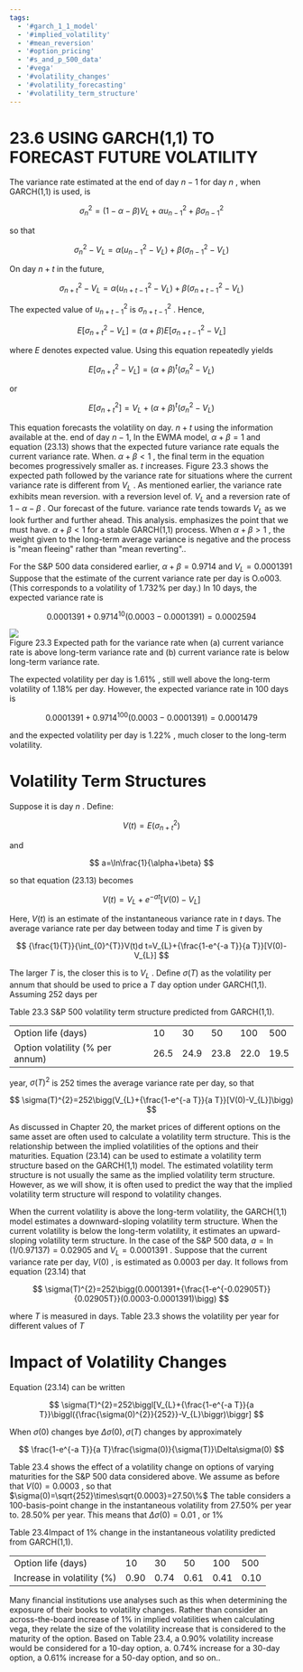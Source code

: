 ```yaml
---
tags:
  - '#garch_1_1_model'
  - '#implied_volatility'
  - '#mean_reversion'
  - '#option_pricing'
  - '#s_and_p_500_data'
  - '#vega'
  - '#volatility_changes'
  - '#volatility_forecasting'
  - '#volatility_term_structure'
---
```

# 23.6 USING GARCH(1,1) TO FORECAST FUTURE VOLATILITY  

The variance rate estimated at the end of day $n-1$ for day $n$ , when GARCH(1,1) is used, is  

$$
\sigma_{n}^{2}=(1-\alpha-\beta)V_{L}+\alpha u_{n-1}^{2}+\beta\sigma_{n-1}^{2}
$$  

so that  

$$
\sigma_{n}^{2}-V_{L}=\alpha(u_{n-1}^{2}-V_{L})+\beta(\sigma_{n-1}^{2}-V_{L})
$$  

On day $n+t$ in the future,  

$$
\sigma_{n+t}^{2}-V_{L}=\alpha(u_{n+t-1}^{2}-V_{L})+\beta(\sigma_{n+t-1}^{2}-V_{L})
$$  

The expected value of $u_{n+t-1}^{2}$ is $\sigma_{n+t-1}^{2}$ . Hence,  

$$
E[\sigma_{n+t}^{2}-V_{L}]=(\alpha+\beta)E[\sigma_{n+t-1}^{2}-V_{L}]
$$  

where $E$ denotes expected value. Using this equation repeatedly yields  

$$
E[\sigma_{n+t}^{2}-V_{L}]=(\alpha+\beta)^{t}(\sigma_{n}^{2}-V_{L})
$$  

or  

$$
E[\sigma_{n+t}^{2}]=V_{L}+(\alpha+\beta)^{t}(\sigma_{n}^{2}-V_{L})
$$  

This equation forecasts the volatility on day. $n+t$ using the information available at the. end of day $n-1,$ In the EWMA model, $\alpha+\beta=1$ and equation (23.13) shows that the expected future variance rate equals the current variance rate. When. $\alpha+\beta<1$ , the final term in the equation becomes progressively smaller as. $t$ increases. Figure 23.3 shows the expected path followed by the variance rate for situations where the current variance rate is different from $V_{L}$ . As mentioned earlier, the variance rate exhibits mean reversion. with a reversion level of. $V_{L}$ and a reversion rate of $1-\alpha-\beta$ . Our forecast of the future. variance rate tends towards $V_{L}$ as we look further and further ahead. This analysis. emphasizes the point that we must have. $\alpha+\beta<1$ for a stable GARCH(1,1) process. When $\alpha+\beta>1$ , the weight given to the long-term average variance is negative and the process is "mean fleeing" rather than "mean reverting"..  

For the S&P 500 data considered earlier, $\alpha+\beta=0.9714$ and $V_{L}=0.0001391$ Suppose that the estimate of the current variance rate per day is O.o003. (This corresponds to a volatility of $1.732\%$ per day.) In 10 days, the expected variance rate is  

$$
0.0001391+0.9714^{10}(0.0003-0.0001391)=0.0002594
$$  

![](dc645dc8f9e1545fdc6fffaaed47c0f8d5c6c8d9b1fb240387e6c03834364387.jpg)  
Figure 23.3 Expected path for the variance rate when (a) current variance rate is above long-term variance rate and (b) current variance rate is below long-term variance rate.  

The expected volatility per day is $1.61\%$ , still well above the long-term volatility of $1.18\%$ per day. However, the expected variance rate in 100 days is  

$$
0.0001391+0.9714^{100}(0.0003-0.0001391)=0.0001479
$$  

and the expected volatility per day is $1.22\%$ , much closer to the long-term volatility.  

# Volatility Term Structures  

Suppose it is day $n$ . Define:  

$$
V(t)=E(\sigma_{n+t}^{2})
$$  

and  

$$
a=\ln\frac{1}{\alpha+\beta}
$$  

so that equation (23.13) becomes  

$$
V(t)=V_{L}+e^{-a t}[V(0)-V_{L}]
$$  

Here, $V(t)$ is an estimate of the instantaneous variance rate in $t$ days. The average variance rate per day between today and time $T$ is given by  

$$
{\frac{1}{T}}{\int_{0}^{T}}V(t)d t=V_{L}+{\frac{1-e^{-a T}}{a T}}[V(0)-V_{L}]
$$  

The larger $T$ is, the closer this is to $V_{L}$ . Define $\sigma(T)$ as the volatility per annum that should be used to price a $T$ day option under GARCH(1,1). Assuming 252 days per  

Table 23.3 S&P 500 volatility term structure predicted from GARCH(1,1).   


<html><body><table><tr><td>Option life (days)</td><td>10</td><td>30</td><td>50</td><td>100</td><td>500</td></tr><tr><td>Option volatility (% per annum)</td><td>26.5</td><td>24.9</td><td>23.8</td><td>22.0</td><td>19.5</td></tr></table></body></html>  

year, $\sigma(T)^{2}$ is 252 times the average variance rate per day, so that  

$$
\sigma(T)^{2}=252\bigg(V_{L}+{\frac{1-e^{-a T}}{a T}}[V(0)-V_{L}]\bigg)
$$  

As discussed in Chapter 20, the market prices of different options on the same asset are often used to calculate a volatility term structure. This is the relationship between the implied volatilities of the options and their maturities. Equation (23.14) can be used to estimate a volatility term structure based on the GARCH(1,1) model. The estimated volatility term structure is not usually the same as the implied volatility term structure. However, as we will show, it is often used to predict the way that the implied volatility term structure will respond to volatility changes.  

When the current volatility is above the long-term volatility, the GARCH(1,1) model estimates a downward-sloping volatility term structure. When the current volatility is below the long-term volatility, it estimates an upward-sloping volatility term structure. In the case of the S&P 500 data, $a=\ln(1/0.97137)=0.02905$ and $V_{L}=0.0001391$ . Suppose that the current variance rate per day, $V(0)$ , is estimated as 0.0003 per day. It follows from equation (23.14) that  

$$
\sigma(T)^{2}=252\bigg(0.0001391+{\frac{1-e^{-0.02905T}}{0.02905T}}(0.0003-0.0001391)\bigg)
$$  

where $T$ is measured in days. Table 23.3 shows the volatility per year for different values of $T$  

# Impact of Volatility Changes  

Equation (23.14) can be written  

$$
\sigma(T)^{2}=252\biggl[V_{L}+{\frac{1-e^{-a T}}{a T}}\biggl({\frac{\sigma(0)^{2}}{252}}-V_{L}\biggr)\biggr]
$$  

When $\sigma(0)$ changes bye $\Delta\sigma(0),\sigma(T)$ changes by approximately  

$$
\frac{1-e^{-a T}}{a T}\frac{\sigma(0)}{\sigma(T)}\Delta\sigma(0)
$$  

Table 23.4 shows the effect of a volatility change on options of varying maturities for the S&P 500 data considered above. We assume as before that $V(0)=0.0003$ , so that $\sigma(0)=\sqrt{252}\times\sqrt{0.0003}=27.50\%$ The table considers a 100-basis-point change in the instantaneous volatility from $27.50\%$ per year to. $28.50\%$ per year. This means that $\Delta\sigma(0)=0.01$ , or $1\%$  

Table 23.4Impact of $1\%$ change in the instantaneous volatility predicted from GARCH(1,1).   


<html><body><table><tr><td>Option life (days)</td><td>10</td><td>30</td><td>50</td><td>100</td><td>500</td></tr><tr><td>Increase in volatility (%)</td><td>0.90</td><td>0.74</td><td>0.61</td><td>0.41</td><td>0.10</td></tr></table></body></html>  

Many financial institutions use analyses such as this when determining the exposure of their books to volatility changes. Rather than consider an across-the-board increase of $1\%$ in implied volatilities when calculating vega, they relate the size of the volatility increase that is considered to the maturity of the option. Based on Table 23.4, a $0.90\%$ volatility increase would be considered for a 10-day option, a. $0.74\%$ increase for a 30-day option, a $0.61\%$ increase for a 50-day option, and so on..  
